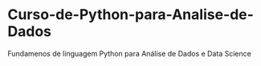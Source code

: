 # Curso-de-Python-para-Analise-de-Dados
 Fundamenos de linguagem Python para Análise de Dados e Data Science
